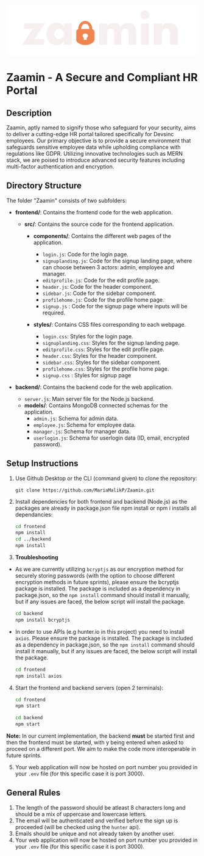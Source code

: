 ![Zaamin Logo](./Logo.png)

# Zaamin - A Secure and Compliant HR Portal
## Description

Zaamin, aptly named to signify those who safeguard for your security, aims to deliver a cutting-edge HR portal tailored specifically for Devsinc employees. Our primary objective is to provide a secure environment that safeguards sensitive employee data while upholding compliance with regulations like GDPR. Utilizing innovative technologies such as MERN stack, we are poised to introduce advanced security features including multi-factor authentication and encryption.


## Directory Structure
The folder "Zaamin" consists of two subfolders:

- **frontend/**: Contains the frontend code for the web application.
  - **src/**: Contains the source code for the frontend application.
    - **components/**: Contains the different web pages of the application.
      - `login.js`: Code for the login page.
      - `signuplanding.js`: Code for the signup landing page, where can choose between 3 actors: admin, employee and manager.
      - `editprofile.js`: Code for the edit profile page.
      - `header.js`: Code for the header component.
      - `sidebar.js`: Code for the sidebar component.
      - `profilehome.js`: Code for the profile home page.
      - `signup.js` : Code for the signup page where inputs will be required.

    - **styles/**: Contains CSS files corresponding to each webpage.
      - `login.css`: Styles for the login page.
      - `signuplanding.css`: Styles for the signup landing page.
      - `editprofile.css`: Styles for the edit profile page.
      - `header.css`: Styles for the header component.
      - `sidebar.css`: Styles for the sidebar component.
      - `profilehome.css`: Styles for the profile home page.
      - `signup.css` : Styles for signup page
    

- **backend/**: Contains the backend code for the web application.
  - `server.js`: Main server file for the Node.js backend.
  - **models/**: Contains MongoDB connected schemas for the application.
    - `admin.js`: Schema for admin data.
    - `employee.js`: Schema for employee data.
    - `manager.js`: Schema for manager data.
    - `userlogin.js`: Schema for userlogin data (ID, email, encrypted password).

## Setup Instructions

1. Use Github Desktop or the CLI (command given) to clone the repository:
   ```
   git clone https://github.com/MariaMalikP/Zaamin.git
   ```

2. Install dependencies for both frontend and backend (Node.js) as the packages are already in package.json file npm install or npm i installs all dependancies:
   ``` bash
   cd frontend
   npm install
   cd ../backend
   npm install
   ```
3. **Troubleshooting**
- As we are currently utilizing `bcryptjs` as our encryption method for securely storing passwords (with the option to choose different encryption methods in future sprints), please ensure the bcryptjs package is installed. The package is included as a dependency in package.json, so the `npm install` command should install it manually, but if any issues are faced, the below script will install the package.
   ``` bash
   cd backend
   npm install bcryptjs
   ```
- In order to use APIs (e.g hunter.io in this project) you need to install `axios`. Please ensure the package is installed. The package is included as a dependency in package.json, so the `npm install` command should install it manually, but if any issues are faced, the below script will install the package. 
   ``` bash
   cd frontend
   npm install axios
   ```

4. Start the frontend and backend servers (open 2 terminals):
   ``` bash
   cd frontend
   npm start
   ```
   ``` bash
   cd backend
   npm start
   ```
**Note:** In our current implementation, the backend **must** be started first and then the frontend must be started, with y being entered when asked to proceed on a different port. We aim to make the code more interoperable in future sprints. 

5. Your web application will now be hosted on port number you provided in your `.env` file (for this specific case it is port 3000).

## General Rules
1. The length of the password should be atleast 8 characters long and should be a mix of uppercase and lowercase letters.
2. The email will be authenticated and verified before the sign up is proceeded (will be checked using the `hunter` api).
3. Emails should be unique and not already taken by another user.
5. Your web application will now be hosted on port number you provided in your `.env` file (for this specific case it is port 3000).
